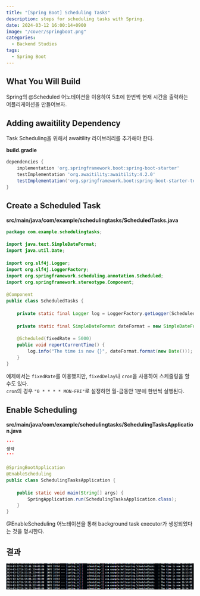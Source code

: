 ```yaml
---
title: "[Spring Boot] Scheduling Tasks"
description: steps for scheduling tasks with Spring.
date: 2024-03-12 16:00:14+0900
image: "/cover/springboot.png"
categories:
  - Backend Studies
tags:
  - Spring Boot
---
```


## What You Will Build

Spring의 @Scheduled 어노테이션을 이용하여 5초에 한번씩 현재 시간을 출력하는 어플리케이션을 만들어보자.

## Adding awaitility Dependency

Task Scheduling을 위해서 awaitility 라이브러리를 추가해야 한다.

**build.gradle**

```build.gradle
dependencies {
	implementation 'org.springframework.boot:spring-boot-starter'
	testImplementation 'org.awaitility:awaitility:4.2.0'
	testImplementation('org.springframework.boot:spring-boot-starter-test')
}
```

## Create a Scheduled Task

**src/main/java/com/example/schedulingtasks/ScheduledTasks.java**

```Java
package com.example.schedulingtasks;

import java.text.SimpleDateFormat;
import java.util.Date;

import org.slf4j.Logger;
import org.slf4j.LoggerFactory;
import org.springframework.scheduling.annotation.Scheduled;
import org.springframework.stereotype.Component;

@Component
public class ScheduledTasks {

	private static final Logger log = LoggerFactory.getLogger(ScheduledTasks.class);

	private static final SimpleDateFormat dateFormat = new SimpleDateFormat("HH:mm:ss");

	@Scheduled(fixedRate = 5000)
	public void reportCurrentTime() {
		log.info("The time is now {}", dateFormat.format(new Date()));
	}
}
```

예제에서는 `fixedRate`를 이용했지만, `fixedDelay`나 `cron`을 사용하여 스케줄링을 할 수도 있다.  
`cron`의 경우 `"0 * * * * MON-FRI"`로 설정하면 월-금동안 1분에 한번씩 실행된다.

## Enable Scheduling

**src/main/java/com/example/schedulingtasks/SchedulingTasksApplication.java**

```Java
'''
생략
'''

@SpringBootApplication
@EnableScheduling
public class SchedulingTasksApplication {

	public static void main(String[] args) {
		SpringApplication.run(SchedulingTasksApplication.class);
	}
}
```

@EnableScheduling 어노테이션을 통해 background task executor가 생성되었다는 것을 명시한다.

## 결과

![실행 화면](image.png)
